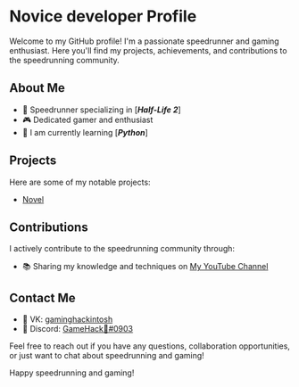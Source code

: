 # Novice developer Profile

Welcome to my GitHub profile! I'm a passionate speedrunner and gaming enthusiast. Here you'll find my projects, achievements, and contributions to the speedrunning community.

## About Me

- 💨 Speedrunner specializing in [***Half-Life 2***]
- 🎮 Dedicated gamer and enthusiast
- 🌱 I am currently learning [***Python***]


## Projects

Here are some of my notable projects:

- [Novel](https://github.com/GamingHackintosh/Half-Life-2-Episode-One---Blamod)

## Contributions

I actively contribute to the speedrunning community through:

- 📚 Sharing my knowledge and techniques on [My YouTube Channel]([https://www.youtube.com/channel/UCrKASsAjc_J-ANMUw-ui6iA])


## Contact Me

- 📧 VK: [gaminghackintosh](https://vk.com/gaminghackintosh)
- 💬 Discord: [GameHack🐾#0903](https://discord.com/invite/dgxrRMsmjG)

Feel free to reach out if you have any questions, collaboration opportunities, or just want to chat about speedrunning and gaming!


Happy speedrunning and gaming!
